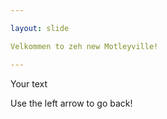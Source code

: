 ```yaml
---

layout: slide

Velkommen to zeh new Motleyville! 

---
```


Your text

Use the left arrow to go back! 
